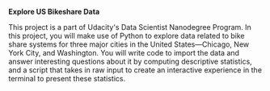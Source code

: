 **Explore US Bikeshare Data**

This project is a part of Udacity's Data Scientist Nanodegree Program. In this project, you will make use of Python to explore data related to bike share systems for three major cities in the United States—Chicago, New York City, and Washington. You will write code to import the data and answer interesting questions about it by computing descriptive statistics, and a script that takes in raw input to create an interactive experience in the terminal to present these statistics.
